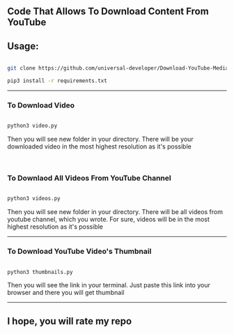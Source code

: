 <h2>Code That Allows To Download Content From YouTube</h2>

<h2>Usage: </h2>

```bash

git clone https://github.com/universal-developer/Download-YouTube-Media

pip3 install -r requirements.txt

```
<hr>

<h3>To Download Video</h3>

```python

python3 video.py

```

<p>Then you will see new folder in your directory. There will be your downloaded video in the most highest resolution as it's possible</p>

<br>

<h3>To Downlaod All Videos From YouTube Channel</h3>

```python

python3 videos.py

```

<p>Then you will see new folder in your directory. There will be all videos from youtube channel, which you wrote. For sure, videos will be in the most highest resolution as it's possible</p>

<hr>

<h3>To Download YouTube Video's Thumbnail</h3>

```python

python3 thumbnails.py

```

<p>Then you will see the link in your terminal. Just paste this link into your browser and there you will get thumbnail</p>

<hr>

<h2>I hope, you will rate my repo</h2>
